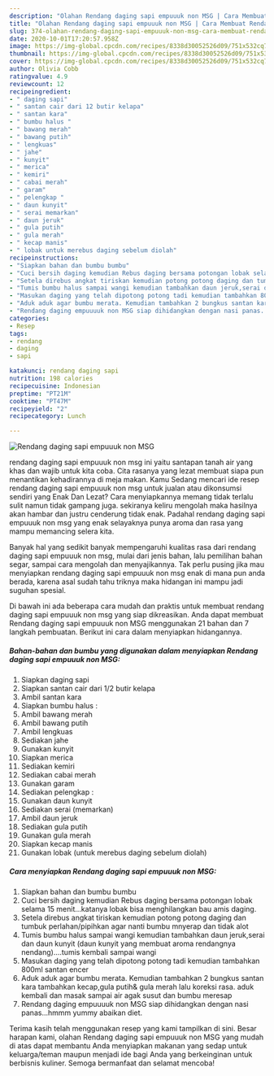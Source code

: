 ```yaml
---
description: "Olahan Rendang daging sapi empuuuk non MSG | Cara Membuat Rendang daging sapi empuuuk non MSG Yang Bisa Manjain Lidah"
title: "Olahan Rendang daging sapi empuuuk non MSG | Cara Membuat Rendang daging sapi empuuuk non MSG Yang Bisa Manjain Lidah"
slug: 374-olahan-rendang-daging-sapi-empuuuk-non-msg-cara-membuat-rendang-daging-sapi-empuuuk-non-msg-yang-bisa-manjain-lidah
date: 2020-10-01T17:20:57.958Z
image: https://img-global.cpcdn.com/recipes/8338d30052526d09/751x532cq70/rendang-daging-sapi-empuuuk-non-msg-foto-resep-utama.jpg
thumbnail: https://img-global.cpcdn.com/recipes/8338d30052526d09/751x532cq70/rendang-daging-sapi-empuuuk-non-msg-foto-resep-utama.jpg
cover: https://img-global.cpcdn.com/recipes/8338d30052526d09/751x532cq70/rendang-daging-sapi-empuuuk-non-msg-foto-resep-utama.jpg
author: Olivia Cobb
ratingvalue: 4.9
reviewcount: 12
recipeingredient:
- " daging sapi"
- " santan cair dari 12 butir kelapa"
- " santan kara"
- " bumbu halus "
- " bawang merah"
- " bawang putih"
- " lengkuas"
- " jahe"
- " kunyit"
- " merica"
- " kemiri"
- " cabai merah"
- " garam"
- " pelengkap "
- " daun kunyit"
- " serai memarkan"
- " daun jeruk"
- " gula putih"
- " gula merah"
- " kecap manis"
- " lobak untuk merebus daging sebelum diolah"
recipeinstructions:
- "Siapkan bahan dan bumbu bumbu"
- "Cuci bersih daging kemudian Rebus daging bersama potongan lobak selama 15 menit...katanya lobak bisa menghilangkan bau amis daging."
- "Setela direbus angkat tiriskan kemudian potong potong daging dan tumbuk perlahan/pipihkan agar nanti bumbu mnyerap dan tidak alot"
- "Tumis bumbu halus sampai wangi kemudian tambahkan daun jeruk,serai dan daun kunyit (daun kunyit yang membuat aroma rendangnya nendang)....tumis kembali sampai wangi"
- "Masukan daging yang telah dipotong potong tadi kemudian tambahkan 800ml santan encer"
- "Aduk aduk agar bumbu merata. Kemudian tambahkan 2 bungkus santan kara tambahkan kecap,gula putih&amp; gula merah lalu koreksi rasa. aduk kembali dan masak sampai air agak susut dan bumbu meresap"
- "Rendang daging empuuuuk non MSG siap dihidangkan dengan nasi panas...hmmm yummy abaikan diet."
categories:
- Resep
tags:
- rendang
- daging
- sapi

katakunci: rendang daging sapi 
nutrition: 198 calories
recipecuisine: Indonesian
preptime: "PT21M"
cooktime: "PT47M"
recipeyield: "2"
recipecategory: Lunch

---
```



![Rendang daging sapi empuuuk non MSG](https://img-global.cpcdn.com/recipes/8338d30052526d09/751x532cq70/rendang-daging-sapi-empuuuk-non-msg-foto-resep-utama.jpg)


rendang daging sapi empuuuk non msg ini yaitu santapan tanah air yang khas dan wajib untuk kita coba. Cita rasanya yang lezat membuat siapa pun menantikan kehadirannya di meja makan.
Kamu Sedang mencari ide resep rendang daging sapi empuuuk non msg untuk jualan atau dikonsumsi sendiri yang Enak Dan Lezat? Cara menyiapkannya memang tidak terlalu sulit namun tidak gampang juga. sekiranya keliru mengolah maka hasilnya akan hambar dan justru cenderung tidak enak. Padahal rendang daging sapi empuuuk non msg yang enak selayaknya punya aroma dan rasa yang mampu memancing selera kita.

Banyak hal yang sedikit banyak mempengaruhi kualitas rasa dari rendang daging sapi empuuuk non msg, mulai dari jenis bahan, lalu pemilihan bahan segar, sampai cara mengolah dan menyajikannya. Tak perlu pusing jika mau menyiapkan rendang daging sapi empuuuk non msg enak di mana pun anda berada, karena asal sudah tahu triknya maka hidangan ini mampu jadi suguhan spesial.




Di bawah ini ada beberapa cara mudah dan praktis untuk membuat rendang daging sapi empuuuk non msg yang siap dikreasikan. Anda dapat membuat Rendang daging sapi empuuuk non MSG menggunakan 21 bahan dan 7 langkah pembuatan. Berikut ini cara dalam menyiapkan hidangannya.

<!--inarticleads1-->

##### Bahan-bahan dan bumbu yang digunakan dalam menyiapkan Rendang daging sapi empuuuk non MSG:

1. Siapkan  daging sapi
1. Siapkan  santan cair dari 1/2 butir kelapa
1. Ambil  santan kara
1. Siapkan  bumbu halus :
1. Ambil  bawang merah
1. Ambil  bawang putih
1. Ambil  lengkuas
1. Sediakan  jahe
1. Gunakan  kunyit
1. Siapkan  merica
1. Sediakan  kemiri
1. Sediakan  cabai merah
1. Gunakan  garam
1. Sediakan  pelengkap :
1. Gunakan  daun kunyit
1. Sediakan  serai (memarkan)
1. Ambil  daun jeruk
1. Sediakan  gula putih
1. Gunakan  gula merah
1. Siapkan  kecap manis
1. Gunakan  lobak (untuk merebus daging sebelum diolah)




<!--inarticleads2-->

##### Cara menyiapkan Rendang daging sapi empuuuk non MSG:

1. Siapkan bahan dan bumbu bumbu
1. Cuci bersih daging kemudian Rebus daging bersama potongan lobak selama 15 menit...katanya lobak bisa menghilangkan bau amis daging.
1. Setela direbus angkat tiriskan kemudian potong potong daging dan tumbuk perlahan/pipihkan agar nanti bumbu mnyerap dan tidak alot
1. Tumis bumbu halus sampai wangi kemudian tambahkan daun jeruk,serai dan daun kunyit (daun kunyit yang membuat aroma rendangnya nendang)....tumis kembali sampai wangi
1. Masukan daging yang telah dipotong potong tadi kemudian tambahkan 800ml santan encer
1. Aduk aduk agar bumbu merata. Kemudian tambahkan 2 bungkus santan kara tambahkan kecap,gula putih&amp; gula merah lalu koreksi rasa. aduk kembali dan masak sampai air agak susut dan bumbu meresap
1. Rendang daging empuuuuk non MSG siap dihidangkan dengan nasi panas...hmmm yummy abaikan diet.




Terima kasih telah menggunakan resep yang kami tampilkan di sini. Besar harapan kami, olahan Rendang daging sapi empuuuk non MSG yang mudah di atas dapat membantu Anda menyiapkan makanan yang sedap untuk keluarga/teman maupun menjadi ide bagi Anda yang berkeinginan untuk berbisnis kuliner. Semoga bermanfaat dan selamat mencoba!
